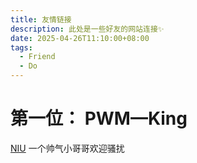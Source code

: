 ```yaml
---
title: 友情链接
description: 此处是一些好友的网站连接✨
date: 2025-04-26T11:10:00+08:00
tags:
  - Friend
  - Do
---
```

# 第一位： PWM—King
[NIU](https://sysnow.xyz/) 一个帅气小哥哥欢迎骚扰